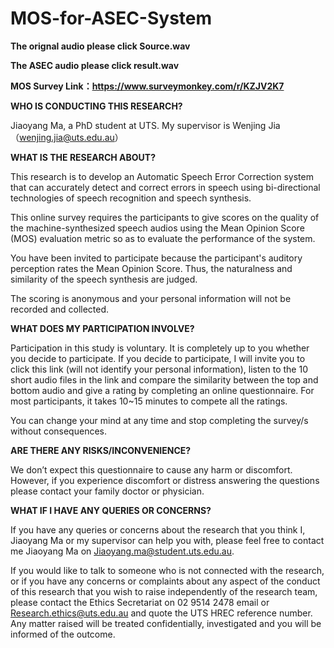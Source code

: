 # MOS-for-ASEC-System

**The orignal audio please click Source.wav**

**The ASEC audio please click result.wav**

**MOS Survey Link：https://www.surveymonkey.com/r/KZJV2K7**

**WHO IS CONDUCTING THIS RESEARCH?** 

Jiaoyang Ma, a PhD student at UTS.  My supervisor is Wenjing Jia （wenjing.jia@uts.edu.au） 
 
**WHAT IS THE RESEARCH ABOUT?** 

This research is to develop an Automatic Speech Error Correction system that can accurately detect and 
correct errors in speech using bi-directional technologies of speech recognition and speech synthesis. 
 
This online survey requires the participants to give scores on the quality of the machine-synthesized 
speech audios using the Mean Opinion Score (MOS) evaluation metric so as to evaluate the performance 
of the system. 
 
You have been invited to participate because the participant's auditory perception rates the Mean 
Opinion Score. Thus, the naturalness and similarity of the speech synthesis are judged.   
 
The scoring is anonymous and your personal information will not be recorded and collected. 
 
**WHAT DOES MY PARTICIPATION INVOLVE?** 

Participation in this study is voluntary. It is completely up to you whether you decide to participate. 
If you decide to participate, I will invite you to click this link (will not identify your personal information), 
listen to the 10 short audio files in the link and compare the similarity between the top and bottom audio 
and give a rating by completing an online questionnaire. For most participants, it takes 10~15 minutes to 
compete all the ratings. 
 
You can change your mind at any time and stop completing the survey/s without consequences. 
 
**ARE THERE ANY RISKS/INCONVENIENCE?** 

 We don’t expect this questionnaire to cause any harm or discomfort. However, if you experience 
discomfort or distress answering the questions please contact your family doctor or physician. 
 
**WHAT IF I HAVE ANY QUERIES OR CONCERNS?** 

If you have any queries or concerns about the research that you think I, Jiaoyang Ma or my supervisor can 
help you with, please feel free to contact me Jiaoyang Ma on Jiaoyang.ma@student.uts.edu.au.   
 
If you would like to talk to someone who is not connected with the research, or if you have any concerns 
or complaints about any aspect of the conduct of this research that you wish to raise independently of 
the research team, please contact the Ethics Secretariat on 02 9514 2478 email or 
Research.ethics@uts.edu.au and quote the UTS HREC reference number.  Any matter raised will be 
treated confidentially, investigated and you will be informed of the outcome. 
